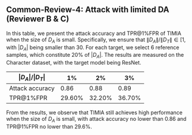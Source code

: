 ## Common-Review-4: Attack with limited DA (Reviewer B & C)

In this table, we present the attack accuracy and TPR@1%FPR of TIMIA when the size of $D_A$ is small.
Specifically, we ensure that $\|D_A\| / \|D_T\| \in [1%, 2%, 3%]$, with $|D_A|$ being smaller than 30.
For each target, we select 6 reference samples, which constitute 20% of $|D_A|$. 
The results are measured on the Character dataset, with the target model being ResNet.

| $\|D_A\|/\|D_T\|$ | 1%    | 2%    | 3%    |
|-------------------|-------|-------|-------|
| Attack accuracy   | 0.86  | 0.88  | 0.89  |
| TPR@1%FPR         | 29.60% | 32.20% | 36.70% |


From the results, we observe that TIMIA still achieves high performance when the size of $D_A$ is small,
with attack accuracy no lower than 0.86 and TPR@1%FPR no lower than 29.6%.